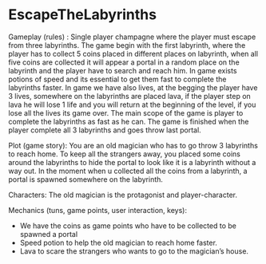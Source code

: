 # EscapeTheLabyrinths

Gameplay (rules) : Single player champagne where the player must escape from three labyrinths. The game begin with the first labyrinth, where the player has to collect 5 coins placed in different places on labyrinth,  when all five coins are collected it will appear a portal in a random place on the labyrinth and the player have to search and reach him. In game exists potions of speed and its essential to get them fast to complete the labyrinths faster. In game we have also lives, at the begging the player have 3 lives, somewhere on the labyrinths are placed lava, if the player step on lava he will lose 1 life and you will return at the beginning of the level, if you lose all the lives its game over. The main scope of the game is player to complete the labyrinths as fast as he can. The game is finished when the player complete all 3 labyrinths and goes throw last portal.

Plot (game story): You are an old magician who has to go throw 3 labyrinths to reach home. To keep all the strangers away, you placed some coins around the labyrinths to hide the portal to look like it is a labyrinth without a way out. In the moment when u collected all the coins from a labyrinth, a portal is spawned somewhere on the labyrinth.

Characters: The old magician is the protagonist and player-character.

Mechanics (tuns, game points, user interaction, keys):
-	We have the coins as game points who have to be collected to be spawned a portal
-	Speed potion to help the old magician to reach home faster.
-	Lava to scare the strangers who wants to go to the magician’s house.
